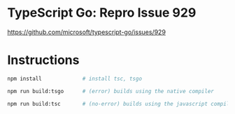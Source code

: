 # TypeScript Go: Repro Issue 929

https://github.com/microsoft/typescript-go/issues/929

# Instructions

```bash
npm install             # install tsc, tsgo

npm run build:tsgo      # (error) builds using the native compiler 

npm run build:tsc       # (no-error) builds using the javascript compiler 
```
